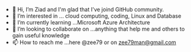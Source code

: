 - 👋 Hi, I’m Ziad and I'm glad that I've joind GitHub community.
- 👀 I’m interested in ... cloud computing, coding, Linux and Database
- 🌱 I’m currently learning ...Microsoft Azure Architecture
- 💞️ I’m looking to collaborate on ...anything that help me and others to gain useful knowledge
- 📫 How to reach me ...here @zee79 or on zee79man@gmail.com

<!---
zee79/zee79 is a ✨ special ✨ repository because its `README.md` (this file) appears on your GitHub profile.
You can click the Preview link to take a look at your changes.
--->

